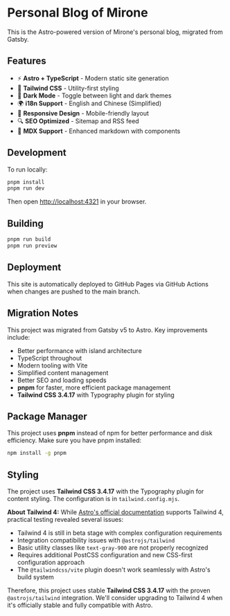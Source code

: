# Personal Blog of Mirone

This is the Astro-powered version of Mirone's personal blog, migrated from Gatsby.

## Features

- ⚡ **Astro + TypeScript** - Modern static site generation
- 🎨 **Tailwind CSS** - Utility-first styling
- 🌙 **Dark Mode** - Toggle between light and dark themes
- 🌍 **i18n Support** - English and Chinese (Simplified)
- 📱 **Responsive Design** - Mobile-friendly layout
- 🔍 **SEO Optimized** - Sitemap and RSS feed
- 📝 **MDX Support** - Enhanced markdown with components

## Development

To run locally:

```bash
pnpm install
pnpm run dev
```

Then open [http://localhost:4321](http://localhost:4321) in your browser.

## Building

```bash
pnpm run build
pnpm run preview
```

## Deployment

This site is automatically deployed to GitHub Pages via GitHub Actions when changes are pushed to the main branch.

## Migration Notes

This project was migrated from Gatsby v5 to Astro. Key improvements include:

- Better performance with island architecture
- TypeScript throughout
- Modern tooling with Vite
- Simplified content management
- Better SEO and loading speeds
- **pnpm** for faster, more efficient package management
- **Tailwind CSS 3.4.17** with Typography plugin for styling

## Package Manager

This project uses **pnpm** instead of npm for better performance and disk efficiency. Make sure you have pnpm installed:

```bash
npm install -g pnpm
```

## Styling

The project uses **Tailwind CSS 3.4.17** with the Typography plugin for content styling. The configuration is in `tailwind.config.mjs`.

**About Tailwind 4:** While [Astro's official documentation](https://docs.astro.build/en/guides/styling/#tailwind) supports Tailwind 4, practical testing revealed several issues:
- Tailwind 4 is still in beta stage with complex configuration requirements
- Integration compatibility issues with `@astrojs/tailwind`
- Basic utility classes like `text-gray-900` are not properly recognized
- Requires additional PostCSS configuration and new CSS-first configuration approach
- The `@tailwindcss/vite` plugin doesn't work seamlessly with Astro's build system

Therefore, this project uses stable **Tailwind CSS 3.4.17** with the proven `@astrojs/tailwind` integration. We'll consider upgrading to Tailwind 4 when it's officially stable and fully compatible with Astro.